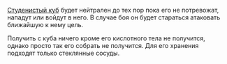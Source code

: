 [Студенистый куб](https://ttg.club/bestiary/gelatinous_cube) будет нейтрален до тех пор пока его не потревожат, нападут или войдут в него. В случае боя он будет стараться атаковать ближайшую к нему цель.

Получить с куба ничего кроме его кислотного тела не получится, однако просто так его собрать не получится. Для его хранения подходят только стеклянные сосуды.